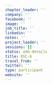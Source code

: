 ```yaml
---
chapter_leader: ''
company: ''
facebook: ''
image: ''
job_title: ''
linkedin: ''
notes: ''
project_leader: ''
sessions: []
status: add-details
title: DSC-6
travel_from: ''
twitter: ''
type: participant
website: ''
---
```


<!-- put more details about participant here -->